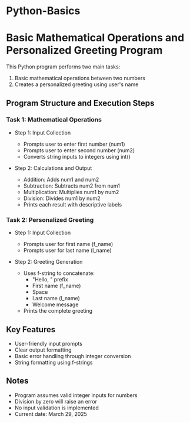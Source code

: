 # Python-Basics

# Basic Mathematical Operations and Personalized Greeting Program

This Python program performs two main tasks:
1. Basic mathematical operations between two numbers
2. Creates a personalized greeting using user's name

## Program Structure and Execution Steps

### Task 1: Mathematical Operations
- Step 1: Input Collection
  - Prompts user to enter first number (num1)
  - Prompts user to enter second number (num2)
  - Converts string inputs to integers using int()

- Step 2: Calculations and Output
  - Addition: Adds num1 and num2
  - Subtraction: Subtracts num2 from num1
  - Multiplication: Multiplies num1 by num2
  - Division: Divides num1 by num2
  - Prints each result with descriptive labels

### Task 2: Personalized Greeting
- Step 1: Input Collection
  - Prompts user for first name (f_name)
  - Prompts user for last name (l_name)

- Step 2: Greeting Generation
  - Uses f-string to concatenate:
    - "Hello, " prefix
    - First name (f_name)
    - Space
    - Last name (l_name)
    - Welcome message
  - Prints the complete greeting

## Key Features
- User-friendly input prompts
- Clear output formatting
- Basic error handling through integer conversion
- String formatting using f-strings


## Notes
- Program assumes valid integer inputs for numbers
- Division by zero will raise an error
- No input validation is implemented
- Current date: March 29, 2025

